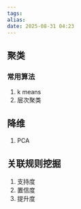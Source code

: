 ```yaml
---
tags: 
alias: 
date: 2025-08-31 04:23
---
```

## 聚类

### 常用算法

1. k means
2. 层次聚类

## 降维

1. PCA

## 关联规则挖掘

1. 支持度
2. 置信度
3. 提升度
